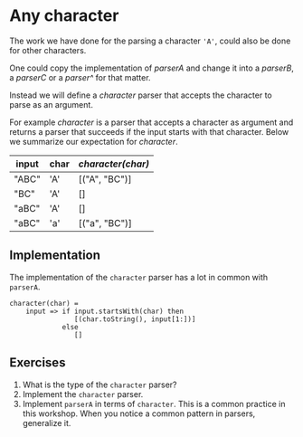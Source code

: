 # Any character
The work we have done for the parsing a character `'A'`, could also be done for other characters.

One could copy the implementation of *parserA* and change it into a *parserB*, a *parserC* or a *parser^* for that matter.

Instead we will define a *character* parser that accepts the character to parse as an argument.

For example *character* is a parser that accepts a character as argument and returns a parser that succeeds if the input starts with that character. Below we summarize our expectation for *character*.

| input | char | *character(char)* |
|-------|------|-------------------|
| "ABC" | 'A'  | [("A", "BC")]     |
| "BC"  | 'A'  | []                |
| "aBC" | 'A'  | []                |
| "aBC" | 'a'  | [("a", "BC")]     |

## Implementation

The implementation of the `character` parser has a lot in common with `parserA`.

```
character(char) =
    input => if input.startsWith(char) then
                [(char.toString(), input[1:])]
             else
                []
```

## Exercises
1. What is the type of the `character` parser?
1. Implement the `character` parser.
2. Implement `parserA` in terms of `character`. This is a common practice in this workshop. When you notice a common pattern in parsers, generalize it.